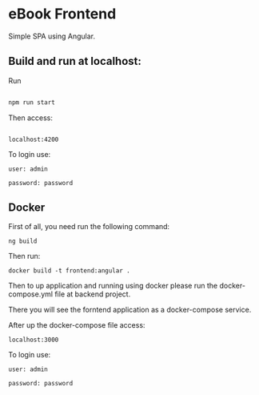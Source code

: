 # eBook Frontend

Simple SPA using Angular.

## Build and run at localhost:
Run

```bash

npm run start

```

Then access:

```

localhost:4200

```

To login use:

```
user: admin

password: password

```

## Docker

First of all, you need run the following command:

```
ng build 
```

Then run:

```
docker build -t frontend:angular .

```

Then to up application and running using docker please run the docker-compose.yml file at backend project.

There you will see the forntend application as a docker-compose service.

After up the docker-compose file access:

```
localhost:3000

```

To login use:

```
user: admin

password: password

```